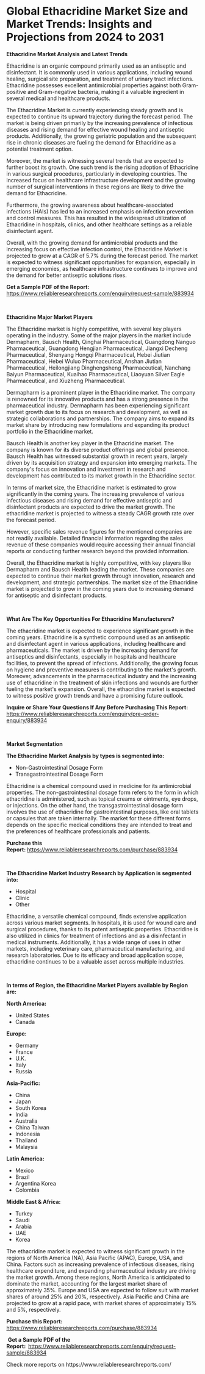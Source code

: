 <p><h1>Global Ethacridine Market Size and Market Trends: Insights and Projections from 2024 to 2031</h1></p><p><strong>Ethacridine Market Analysis and Latest Trends</strong></p>
<p><p>Ethacridine is an organic compound primarily used as an antiseptic and disinfectant. It is commonly used in various applications, including wound healing, surgical site preparation, and treatment of urinary tract infections. Ethacridine possesses excellent antimicrobial properties against both Gram-positive and Gram-negative bacteria, making it a valuable ingredient in several medical and healthcare products.</p><p>The Ethacridine Market is currently experiencing steady growth and is expected to continue its upward trajectory during the forecast period. The market is being driven primarily by the increasing prevalence of infectious diseases and rising demand for effective wound healing and antiseptic products. Additionally, the growing geriatric population and the subsequent rise in chronic diseases are fueling the demand for Ethacridine as a potential treatment option.</p><p>Moreover, the market is witnessing several trends that are expected to further boost its growth. One such trend is the rising adoption of Ethacridine in various surgical procedures, particularly in developing countries. The increased focus on healthcare infrastructure development and the growing number of surgical interventions in these regions are likely to drive the demand for Ethacridine.</p><p>Furthermore, the growing awareness about healthcare-associated infections (HAIs) has led to an increased emphasis on infection prevention and control measures. This has resulted in the widespread utilization of Ethacridine in hospitals, clinics, and other healthcare settings as a reliable disinfectant agent.</p><p>Overall, with the growing demand for antimicrobial products and the increasing focus on effective infection control, the Ethacridine Market is projected to grow at a CAGR of 5.7% during the forecast period. The market is expected to witness significant opportunities for expansion, especially in emerging economies, as healthcare infrastructure continues to improve and the demand for better antiseptic solutions rises.</p></p>
<p><strong>Get a Sample PDF of the Report:&nbsp;</strong> <a href="https://www.reliableresearchreports.com/enquiry/request-sample/883934">https://www.reliableresearchreports.com/enquiry/request-sample/883934</a></p>
<p>&nbsp;</p>
<p><strong>Ethacridine Major Market Players</strong></p>
<p><p>The Ethacridine market is highly competitive, with several key players operating in the industry. Some of the major players in the market include Dermapharm, Bausch Health, Qinghai Pharmaceutical, Guangdong Nanguo Pharmaceutical, Guangdong Hengjian Pharmaceutical, Jiangxi Decheng Pharmaceutical, Shenyang Hongqi Pharmaceutical, Hebei Jiutian Pharmaceutical, Hebei Wuluo Pharmaceutical, Anshan Jiutian Pharmaceutical, Heilongjiang Dinghengsheng Pharmaceutical, Nanchang Baiyun Pharmaceutical, Kuaihao Pharmaceutical, Liaoyuan Silver Eagle Pharmaceutical, and Xiuzheng Pharmaceutical.</p><p>Dermapharm is a prominent player in the Ethacridine market. The company is renowned for its innovative products and has a strong presence in the pharmaceutical industry. Dermapharm has been experiencing significant market growth due to its focus on research and development, as well as strategic collaborations and partnerships. The company aims to expand its market share by introducing new formulations and expanding its product portfolio in the Ethacridine market.</p><p>Bausch Health is another key player in the Ethacridine market. The company is known for its diverse product offerings and global presence. Bausch Health has witnessed substantial growth in recent years, largely driven by its acquisition strategy and expansion into emerging markets. The company's focus on innovation and investment in research and development has contributed to its market growth in the Ethacridine sector.</p><p>In terms of market size, the Ethacridine market is estimated to grow significantly in the coming years. The increasing prevalence of various infectious diseases and rising demand for effective antiseptic and disinfectant products are expected to drive the market growth. The ethacridine market is projected to witness a steady CAGR growth rate over the forecast period.</p><p>However, specific sales revenue figures for the mentioned companies are not readily available. Detailed financial information regarding the sales revenue of these companies would require accessing their annual financial reports or conducting further research beyond the provided information.</p><p>Overall, the Ethacridine market is highly competitive, with key players like Dermapharm and Bausch Health leading the market. These companies are expected to continue their market growth through innovation, research and development, and strategic partnerships. The market size of the Ethacridine market is projected to grow in the coming years due to increasing demand for antiseptic and disinfectant products.</p></p>
<p>&nbsp;</p>
<p><strong>What Are The Key Opportunities For Ethacridine Manufacturers?</strong></p>
<p><p>The ethacridine market is expected to experience significant growth in the coming years. Ethacridine is a synthetic compound used as an antiseptic and disinfectant agent in various applications, including healthcare and pharmaceuticals. The market is driven by the increasing demand for antiseptics and disinfectants, especially in hospitals and healthcare facilities, to prevent the spread of infections. Additionally, the growing focus on hygiene and preventive measures is contributing to the market's growth. Moreover, advancements in the pharmaceutical industry and the increasing use of ethacridine in the treatment of skin infections and wounds are further fueling the market's expansion. Overall, the ethacridine market is expected to witness positive growth trends and have a promising future outlook.</p></p>
<p><strong>Inquire or Share Your Questions If Any Before Purchasing This Report:</strong> <a href="https://www.reliableresearchreports.com/enquiry/pre-order-enquiry/883934">https://www.reliableresearchreports.com/enquiry/pre-order-enquiry/883934</a></p>
<p>&nbsp;</p>
<p><strong>Market Segmentation</strong></p>
<p><strong>The Ethacridine Market Analysis by types is segmented into:</strong></p>
<p><ul><li>Non-Gastrointestinal Dosage Form</li><li>Transgastrointestinal Dosage Form</li></ul></p>
<p><p>Ethacridine is a chemical compound used in medicine for its antimicrobial properties. The non-gastrointestinal dosage form refers to the form in which ethacridine is administered, such as topical creams or ointments, eye drops, or injections. On the other hand, the transgastrointestinal dosage form involves the use of ethacridine for gastrointestinal purposes, like oral tablets or capsules that are taken internally. The market for these different forms depends on the specific medical conditions they are intended to treat and the preferences of healthcare professionals and patients.</p></p>
<p><strong>Purchase this Report:&nbsp;</strong><a href="https://www.reliableresearchreports.com/purchase/883934">https://www.reliableresearchreports.com/purchase/883934</a></p>
<p>&nbsp;</p>
<p><strong>The Ethacridine Market Industry Research by Application is segmented into:</strong></p>
<p><ul><li>Hospital</li><li>Clinic</li><li>Other</li></ul></p>
<p><p>Ethacridine, a versatile chemical compound, finds extensive application across various market segments. In hospitals, it is used for wound care and surgical procedures, thanks to its potent antiseptic properties. Ethacridine is also utilized in clinics for treatment of infections and as a disinfectant in medical instruments. Additionally, it has a wide range of uses in other markets, including veterinary care, pharmaceutical manufacturing, and research laboratories. Due to its efficacy and broad application scope, ethacridine continues to be a valuable asset across multiple industries.</p></p>
<p>&nbsp;</p>
<p><strong>In terms of Region, the Ethacridine Market Players available by Region are:</strong></p>
<p>
    <p> <strong> North America: </strong>
        <ul>
            <li>United States</li>
            <li>Canada</li>
        </ul>
        </p> 
    <p> <strong> Europe: </strong>
        <ul>
            <li>Germany</li>
            <li>France</li>
            <li>U.K.</li>
            <li>Italy</li>
            <li>Russia</li>
        </ul>
        </p> 
    <p> <strong> Asia-Pacific: </strong>
        <ul>
            <li>China</li>
            <li>Japan</li>
            <li>South Korea</li>
            <li>India</li>
            <li>Australia</li>
            <li>China Taiwan</li>
            <li>Indonesia</li>
            <li>Thailand</li>
            <li>Malaysia</li>
        </ul>
        </p> 
    <p> <strong> Latin America: </strong>
        <ul>
            <li>Mexico</li>
            <li>Brazil</li>
            <li>Argentina Korea</li>
            <li>Colombia</li>
        </ul>
        </p> 
    <p> <strong> Middle East & Africa: </strong>
        <ul>
            <li>Turkey</li>
            <li>Saudi</li>
            <li>Arabia</li>
            <li>UAE</li>
            <li>Korea</li>
        </ul>
    </p>
    </p>
<p><p>The ethacridine market is expected to witness significant growth in the regions of North America (NA), Asia Pacific (APAC), Europe, USA, and China. Factors such as increasing prevalence of infectious diseases, rising healthcare expenditure, and expanding pharmaceutical industry are driving the market growth. Among these regions, North America is anticipated to dominate the market, accounting for the largest market share of approximately 35%. Europe and USA are expected to follow suit with market shares of around 25% and 20%, respectively. Asia Pacific and China are projected to grow at a rapid pace, with market shares of approximately 15% and 5%, respectively.</p></p>
<p><strong>Purchase this Report: </strong><a href="https://www.reliableresearchreports.com/purchase/883934">https://www.reliableresearchreports.com/purchase/883934</a></p>
<p>&nbsp;<strong>Get a Sample PDF of the Report:&nbsp;&nbsp;</strong><a href="https://www.reliableresearchreports.com/enquiry/request-sample/883934">https://www.reliableresearchreports.com/enquiry/request-sample/883934</a></p>
<p><strong></strong></p>
<p>Check more reports on https://www.reliableresearchreports.com/</p>
